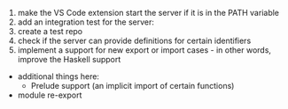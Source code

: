 1. make the VS Code extension start the server if it is in the PATH variable
2. add an integration test for the server:
  1. create a test repo
  2. check if the server can provide definitions for certain identifiers
3. implement a support for new export or import cases - in other words, improve the Haskell support
  - additional things here:
    - Prelude support (an implicit import of certain functions)
  - module re-export
